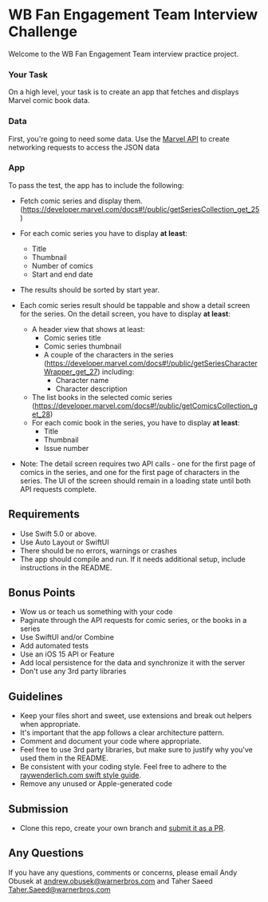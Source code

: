 
WB Fan Engagement Team Interview Challenge
================================== 

Welcome to the WB Fan Engagement Team interview practice project. 

### Your Task

On a high level, your task is to create an app that fetches and displays Marvel comic book data. 

### Data
First, you're going to need some data. Use the [Marvel API](https://developer.marvel.com/documentation/generalinfo) to create networking requests to access the JSON data

### App
To pass the test, the app has to include the following:

* Fetch comic series and display them. (https://developer.marvel.com/docs#!/public/getSeriesCollection_get_25)
* For each comic series you have to display **at least**:
	* Title
	* Thumbnail
	* Number of comics
	* Start and end date
* The results should be sorted by start year.

* Each comic series result should be tappable and show a detail screen for the series. On the detail screen, you have to display **at least**:
	* A header view that shows at least:
		* Comic series title
		* Comic series thumbnail
		* A couple of the characters in the series (https://developer.marvel.com/docs#!/public/getSeriesCharacterWrapper_get_27) including:
			* Character name
			* Character description
	* The list books in the selected comic series (https://developer.marvel.com/docs#!/public/getComicsCollection_get_28)
	* For each comic book in the series, you have to display **at least**:
		* Title
		* Thumbnail
		* Issue number
* Note: The detail screen requires two API calls - one for the first page of comics in the series, and one for the first page of characters in the series.  The UI of the screen should remain in a loading state until both API requests complete.

## Requirements
* Use Swift 5.0 or above.
* Use Auto Layout or SwiftUI
* There should be no errors, warnings or crashes
* The app should compile and run. If it needs additional setup, include instructions in the README.

## Bonus Points
* Wow us or teach us something with your code
* Paginate through the API requests for comic series, or the books in a series
* Use SwiftUI and/or Combine
* Add automated tests
* Use an iOS 15 API or Feature
* Add local persistence for the data and synchronize it with the server
* Don't use any 3rd party libraries

## Guidelines
* Keep your files short and sweet, use extensions and break out helpers when appropriate.
* It's important that the app follows a clear architecture pattern.
* Comment and document your code where appropriate.
* Feel free to use 3rd party libraries, but make sure to justify why you've used them in the README.
* Be consistent with your coding style. Feel free to adhere to the  [raywenderlich.com swift style guide](https://github.com/raywenderlich/swift-style-guide).
* Remove any unused or Apple-generated code

## Submission

* Clone this repo, create your own branch and [submit it as a PR](https://help.github.com/en/github/collaborating-with-issues-and-pull-requests/creating-a-pull-request).

## Any Questions

If you have any questions, comments or concerns, please email Andy Obusek at andrew.obusek@warnerbros.com  and Taher Saeed Taher.Saeed@warnerbros.com
